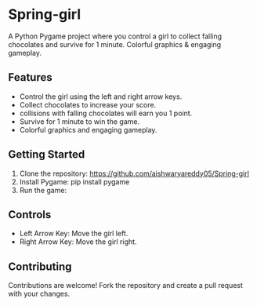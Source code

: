 # Spring-girl
A Python Pygame project where you control a girl to collect falling chocolates and survive for 1 minute. Colorful graphics &amp; engaging gameplay.
## Features
- Control the girl using the left and right arrow keys.
- Collect chocolates to increase your score.
- collisions with falling chocolates will earn you 1 point.
- Survive for 1 minute to win the game.
- Colorful graphics and engaging gameplay.
## Getting Started
1. Clone the repository:
      https://github.com/aishwaryareddy05/Spring-girl
2. Install Pygame:
      pip install pygame
3. Run the game:
## Controls
- Left Arrow Key: Move the girl left.
- Right Arrow Key: Move the girl right.
## Contributing
Contributions are welcome! Fork the repository and create a pull request with your changes.


